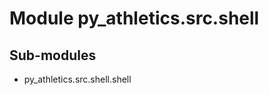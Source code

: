 Module py_athletics.src.shell
=============================

Sub-modules
-----------
* py_athletics.src.shell.shell